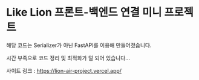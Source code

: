 # Like Lion 프론트-백엔드 연결 미니 프로젝트

해당 코드는 Serializer가 아닌 FastAPI를 이용해 만들어졌습니다.

시간 부족으로 코드 정리 및 최적화가 덜 되어 있습니다...

사이트 링크 : https://lion-air-project.vercel.app/